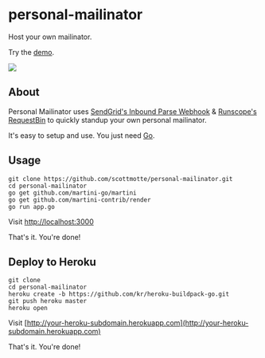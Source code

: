 # personal-mailinator

Host your own mailinator. 

Try the [demo](http://personal-mailinator.herokuapp.com/).

![](https://raw.githubusercontent.com/scottmotte/personal-mailinator/master/public/images/personal-mailinator.gif)

## About

Personal Mailinator uses [SendGrid's Inbound Parse Webhook](http://sendgrid.com/docs/API_Reference/Webhooks/parse.html) & [Runscope's RequestBin](http://requestb.in) to quickly standup your own personal mailinator.

It's easy to setup and use. You just need [Go](http://golang.org).

## Usage

```
git clone https://github.com/scottmotte/personal-mailinator.git
cd personal-mailinator
go get github.com/martini-go/martini
go get github.com/martini-contrib/render
go run app.go
```

Visit [http://localhost:3000](http://localhost:3000)

That's it. You're done!

## Deploy to Heroku

```
git clone
cd personal-mailinator
heroku create -b https://github.com/kr/heroku-buildpack-go.git 
git push heroku master
heroku open
```

Visit [http://your-heroku-subdomain.herokuapp.com](http://your-heroku-subdomain.herokuapp.com)

That's it. You're done!

